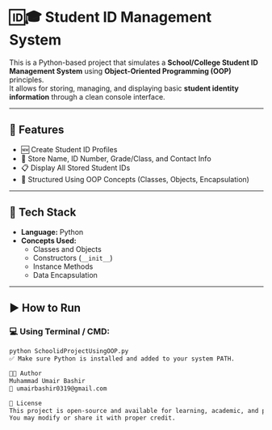 # 🆔🎓 **Student ID Management System**

This is a Python-based project that simulates a **School/College Student ID Management System** using **Object-Oriented Programming (OOP)** principles.  
It allows for storing, managing, and displaying basic **student identity information** through a clean console interface.

---

## 📌 Features

- 🆕 Create Student ID Profiles  
- 🧾 Store Name, ID Number, Grade/Class, and Contact Info  
- 📋 Display All Stored Student IDs  
- 🧠 Structured Using OOP Concepts (Classes, Objects, Encapsulation)

---

## 🧱 Tech Stack

- **Language:** Python  
- **Concepts Used:**  
  - Classes and Objects  
  - Constructors (`__init__`)  
  - Instance Methods  
  - Data Encapsulation

---

## ▶️ How to Run

### 💻 Using Terminal / CMD:
```bash
python SchoolidProjectUsingOOP.py
✅ Make sure Python is installed and added to your system PATH.

👨‍💻 Author
Muhammad Umair Bashir
📧 umairbashir0319@gmail.com

🪪 License
This project is open-source and available for learning, academic, and personal use.
You may modify or share it with proper credit.
